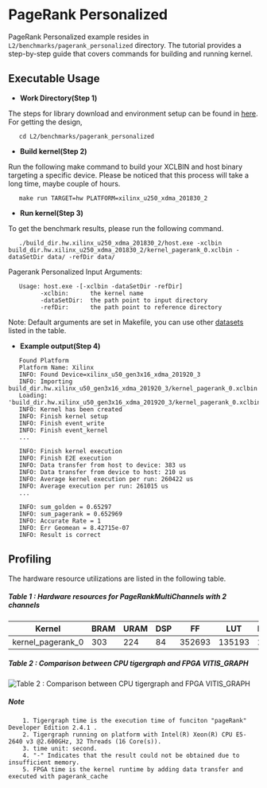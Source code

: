 PageRank Personalized
======================

PageRank Personalized example resides in ``L2/benchmarks/pagerank_personalized`` directory. The tutorial provides a step-by-step guide that covers commands for building and running kernel.

Executable Usage
----------------

* **Work Directory(Step 1)**

The steps for library download and environment setup can be found in [here](https://github.com/Xilinx/Vitis_Libraries/tree/master/graph/L2/benchmarks#building). For getting the design,

```
   cd L2/benchmarks/pagerank_personalized
```   

* **Build kernel(Step 2)**

Run the following make command to build your XCLBIN and host binary targeting a specific device. Please be noticed that this process will take a long time, maybe couple of hours.

```
   make run TARGET=hw PLATFORM=xilinx_u250_xdma_201830_2
```   

* **Run kernel(Step 3)**

To get the benchmark results, please run the following command.

```
   ./build_dir.hw.xilinx_u250_xdma_201830_2/host.exe -xclbin build_dir.hw.xilinx_u250_xdma_201830_2/kernel_pagerank_0.xclbin -dataSetDir data/ -refDir data/
```   

Pagerank Personalized Input Arguments:

```
   Usage: host.exe -[-xclbin -dataSetDir -refDir]
         -xclbin:      the kernel name
         -dataSetDir:  the path point to input directory
         -refDir:      the path point to reference directory
```          

Note: Default arguments are set in Makefile, you can use other [datasets](https://github.com/Xilinx/Vitis_Libraries/tree/master/graph/L2/benchmarks#datasets) listed in the table.

* **Example output(Step 4)** 

```
   Found Platform
   Platform Name: Xilinx
   INFO: Found Device=xilinx_u50_gen3x16_xdma_201920_3
   INFO: Importing build_dir.hw.xilinx_u50_gen3x16_xdma_201920_3/kernel_pagerank_0.xclbin
   Loading: 'build_dir.hw.xilinx_u50_gen3x16_xdma_201920_3/kernel_pagerank_0.xclbin'
   INFO: Kernel has been created
   INFO: Finish kernel setup
   INFO: Finish event_write
   INFO: Finish event_kernel
   ...

   INFO: Finish kernel execution
   INFO: Finish E2E execution
   INFO: Data transfer from host to device: 383 us
   INFO: Data transfer from device to host: 210 us
   INFO: Average kernel execution per run: 260422 us
   INFO: Average execution per run: 261015 us
   ...

   INFO: sum_golden = 0.65297
   INFO: sum_pagerank = 0.652969
   INFO: Accurate Rate = 1
   INFO: Err Geomean = 8.42715e-07
   INFO: Result is correct
```

Profiling
---------

The hardware resource utilizations are listed in the following table.

##### Table 1 : Hardware resources for PageRankMultiChannels with 2 channels

|    Kernel         |   BRAM   |   URAM   |    DSP   |    FF    |   LUT   | Frequency(MHz)  |
|-------------------|----------|----------|----------|----------|---------|-----------------|
| kernel_pagerank_0 |   303    |   224    |    84    |  352693  |  135193 |      229        |

##### Table 2 : Comparison between CPU tigergraph and FPGA VITIS_GRAPH

![Table 2 : Comparison between CPU tigergraph and FPGA VITIS_GRAPH](../../../docs/images/PageRankMultiChannels/Performance.png)

##### Note
```  
    1. Tigergraph time is the execution time of funciton "pageRank" Developer Edition 2.4.1 .
    2. Tigergraph running on platform with Intel(R) Xeon(R) CPU E5-2640 v3 @2.600GHz, 32 Threads (16 Core(s)).
    3. time unit: second.
    4. "-" Indicates that the result could not be obtained due to insufficient memory.
    5. FPGA time is the kernel runtime by adding data transfer and executed with pagerank_cache
```
